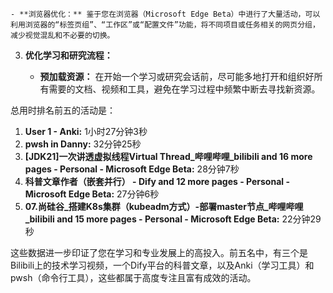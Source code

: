 
        
    - **浏览器优化：** 鉴于您在浏览器（Microsoft Edge Beta）中进行了大量活动，可以利用浏览器的“标签页组”、“工作区”或“配置文件”功能，将不同项目或任务相关的网页分组，减少视觉混乱和不必要的切换。
        
3. **优化学习和研究流程：**
    
    - **预加载资源：** 在开始一个学习或研究会话前，尽可能多地打开和组织好所有需要的文档、视频和工具，避免在学习过程中频繁中断去寻找新资源。
        
总用时排名前五的活动是：

1. **User 1 - Anki:** 1小时27分钟3秒
2. **pwsh in Danny:** 32分钟25秒
3. **[JDK21]一次讲透虚拟线程Virtual Thread_哔哩哔哩_bilibili and 16 more pages - Personal - Microsoft​ Edge Beta:** 28分钟7秒
4. **科普文章作者（嵌套并行） - Dify and 12 more pages - Personal - Microsoft​ Edge Beta:** 27分钟6秒
5. **07.尚硅谷_搭建K8s集群（kubeadm方式）-部署master节点_哔哩哔哩_bilibili and 15 more pages - Personal - Microsoft​ Edge Beta:** 22分钟29秒

这些数据进一步印证了您在学习和专业发展上的高投入。前五名中，有三个是Bilibili上的技术学习视频，一个Dify平台的科普文章，以及Anki（学习工具）和pwsh（命令行工具），这些都属于高度专注且富有成效的活动。